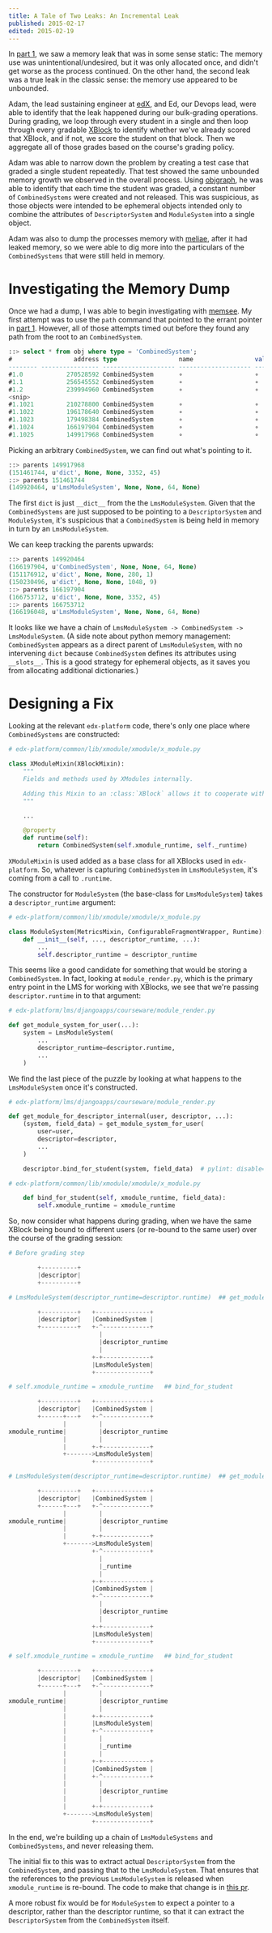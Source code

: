 ```yaml
---
title: A Tale of Two Leaks: An Incremental Leak
published: 2015-02-17
edited: 2015-02-19
---
```


In [part 1][], we saw a memory leak that was in
some sense static: The memory use was unintentional/undesired, but it
was only allocated once, and didn't get worse as the process continued.
On the other hand, the second leak was a true leak in the classic sense:
the memory use appeared to be unbounded.

<!--more-->

Adam, the lead sustaining engineer at [edX][], and Ed, our Devops lead,
were able to identify that the leak happened during our bulk-grading
operations. During grading, we loop through every student in a single
and then loop through every gradable [XBlock][] to identify whether
we've already scored that XBlock, and if not, we score the student
on that block. Then we aggregate all of those grades based on the
course's grading policy.

Adam was able to narrow down the problem by creating a test case that
graded a single student repeatedly. That test showed the same unbounded
memory growth we observed in the overall process. Using [objgraph][],
he was able to identify that each time the student was graded,
a constant number of `CombinedSystems` were created and not released.
This was suspicious, as those objects were intended to be ephemeral
objects intended only to combine the attributes of `DescriptorSystem`
and `ModuleSystem` into a single object.

Adam was also to dump the processes memory with [meliae][], after it had
leaked memory, so we were able to dig more into the particulars of
the `CombinedSystems` that were still held in memory.

# Investigating the Memory Dump

Once we had a dump, I was able to begin investigating with [memsee][].
My first attempt was to use the `path` command that pointed to the errant
pointer in [part 1][]. However, all of those attempts timed out before
they found any path from the root to an `CombinedSystem`.

~~~ sql
::> select * from obj where type = 'CombinedSystem';
#                 address type                 name                 value                                                              size        len mark       repr
-------- ---------------- -------------------- -------------------- ------------------------------------------------------------ ---------- ---------- ---------- ----------
#1.0            270528592 CombinedSystem       ∘                    ∘                                                                    64          ∘ ∘          CombinedSy
#1.1            256545552 CombinedSystem       ∘                    ∘                                                                    64          ∘ ∘          CombinedSy
#1.2            239994960 CombinedSystem       ∘                    ∘                                                                    64          ∘ ∘          CombinedSy
<snip>
#1.1021         210278800 CombinedSystem       ∘                    ∘                                                                    64          ∘ ∘          CombinedSy
#1.1022         196178640 CombinedSystem       ∘                    ∘                                                                    64          ∘ ∘          CombinedSy
#1.1023         179498384 CombinedSystem       ∘                    ∘                                                                    64          ∘ ∘          CombinedSy
#1.1024         166197904 CombinedSystem       ∘                    ∘                                                                    64          ∘ ∘          CombinedSy
#1.1025         149917968 CombinedSystem       ∘                    ∘                                                                    64          ∘ ∘          CombinedSy
~~~

Picking an arbitrary `CombinedSystem`, we can find out what's pointing
to it.

~~~ sql
::> parents 149917968
(151461744, u'dict', None, None, 3352, 45)
::> parents 151461744
(149920464, u'LmsModuleSystem', None, None, 64, None)
~~~

The first `dict` is just `__dict__` from the the `LmsModuleSystem`.
Given that the `CombinedSystems` are just supposed to be pointing to
a `DescriptorSystem` and `ModuleSystem`, it's suspicious that a
`CombinedSystem` is being held in memory in turn by an `LmsModuleSystem`.

We can keep tracking the parents upwards:

~~~ sql
::> parents 149920464
(166197904, u'CombinedSystem', None, None, 64, None)
(151176912, u'dict', None, None, 280, 1)
(150230496, u'dict', None, None, 1048, 9)
::> parents 166197904
(166753712, u'dict', None, None, 3352, 45)
::> parents 166753712
(166196048, u'LmsModuleSystem', None, None, 64, None)
~~~

It looks like we have a chain of `LmsModuleSystem -> CombinedSystem
-> LmsModuleSystem`. (A side note about python memory management:
`CombinedSystem` appears as a direct parent of `LmsModuleSystem`, with
no intervening `dict` because `CombinedSystem` defines its attributes
using `__slots__`. This is a good strategy for ephemeral objects, as
it saves you from allocating additional dictionaries.)

# Designing a Fix

Looking at the relevant `edx-platform` code, there's only one place where
`CombinedSystems` are constructed:

~~~ python
# edx-platform/common/lib/xmodule/xmodule/x_module.py

class XModuleMixin(XBlockMixin):
    """
    Fields and methods used by XModules internally.

    Adding this Mixin to an :class:`XBlock` allows it to cooperate with old-style :class:`XModules`
    """

    ...

    @property
    def runtime(self):
        return CombinedSystem(self.xmodule_runtime, self._runtime)
~~~

`XModuleMixin` is used added as a base class for all XBlocks used in
`edx-platform`. So, whatever is capturing `CombinedSystem` in
`LmsModuleSystem`, it's coming from a call to `.runtime`.

The constructor for `ModuleSystem` (the base-class for `LmsModuleSystem`)
takes a `descriptor_runtime` argument:

~~~ python
# edx-platform/common/lib/xmodule/xmodule/x_module.py

class ModuleSystem(MetricsMixin, ConfigurableFragmentWrapper, Runtime):
    def __init__(self, ..., descriptor_runtime, ...):
        ...
        self.descriptor_runtime = descriptor_runtime
~~~

This seems like a good candidate for something that would be storing
a `CombinedSystem`. In fact, looking at `module_render.py`, which is
the primary entry point in the LMS for working with XBlocks, we see
that we're passing `descriptor.runtime` in to that argument:

~~~ python
# edx-platform/lms/djangoapps/courseware/module_render.py

def get_module_system_for_user(...):
    system = LmsModuleSystem(
        ...
        descriptor_runtime=descriptor.runtime,
        ...
    )
~~~

We find the last piece of the puzzle by looking at what happens to the
`LmsModuleSystem` once it's constructed.

~~~ python
# edx-platform/lms/djangoapps/courseware/module_render.py

def get_module_for_descriptor_internal(user, descriptor, ...):
    (system, field_data) = get_module_system_for_user(
        user=user,
        descriptor=descriptor,
        ...
    )

    descriptor.bind_for_student(system, field_data)  # pylint: disable=protected-access

# edx-platform/common/lib/xmodule/xmodule/x_module.py

    def bind_for_student(self, xmodule_runtime, field_data):
        self.xmodule_runtime = xmodule_runtime

~~~

So, now consider what happens during grading, when we have the same
XBlock being bound to different users (or re-bound to the same user)
over the course of the grading session:

~~~ python
# Before grading step

        +----------+
        |descriptor|
        +----------+

# LmsModuleSystem(descriptor_runtime=descriptor.runtime)  ## get_module_system_for_user

        +----------+   +---------------+
        |descriptor|   |CombinedSystem |
        +----------+   +-^-------------+
                         |
                         |descriptor_runtime
                         |
                       +-+-------------+
                       |LmsModuleSystem|
                       +---------------+

# self.xmodule_runtime = xmodule_runtime   ## bind_for_student

        +----------+   +---------------+
        |descriptor|   |CombinedSystem |
        +------+---+   +-^-------------+
               |         |
xmodule_runtime|         |descriptor_runtime
               |         |
               |       +-+-------------+
               +------->LmsModuleSystem|
                       +---------------+

# LmsModuleSystem(descriptor_runtime=descriptor.runtime)  ## get_module_system_for_user                                                              

        +----------+   +---------------+
        |descriptor|   |CombinedSystem |
        +------+---+   +-^-------------+
               |         |
xmodule_runtime|         |descriptor_runtime
               |         |
               |       +-+-------------+
               +------->LmsModuleSystem|
                       +-^-------------+
                         |
                         |_runtime
                         |
                       +-+-------------+
                       |CombinedSystem |
                       +-^-------------+
                         |
                         |descriptor_runtime
                         |
                       +-+-------------+
                       |LmsModuleSystem|
                       +---------------+

# self.xmodule_runtime = xmodule_runtime   ## bind_for_student

        +----------+   +---------------+
        |descriptor|   |CombinedSystem |
        +------+---+   +-^-------------+
               |         |
xmodule_runtime|         |descriptor_runtime
               |         |
               |       +-+-------------+
               |       |LmsModuleSystem|
               |       +-^-------------+
               |         |
               |         |_runtime
               |         |
               |       +-+-------------+
               |       |CombinedSystem |
               |       +-^-------------+
               |         |
               |         |descriptor_runtime
               |         |
               |       +-+-------------+
               +------->LmsModuleSystem|
                       +---------------+

~~~

In the end, we're building up a chain of `LmsModuleSystems` and
`CombinedSystems`, and never releasing them.

The initial fix to this was to extract actual `DescriptorSystem` from
the `CombinedSystem`, and passing that to the `LmsModuleSystem`. That
ensures that the references to the previous `LmsModuleSystem` is released
when `xmodule_runtime` is re-bound. The code to make that change is
in [this pr](https://github.com/edx/edx-platform/pull/6930/files).

A more robust fix would be for `ModuleSystem` to expect a pointer to a
descriptor, rather than the descriptor runtime, so that it can extract
the `DescriptorSystem` from the `CombinedSystem` itself.

[part 1]: /posts/memsee-pt1.html
[XBlock]: https://github.com/edx/xblock
[edX]: https://www.edx.org/
[objgraph]: http://mg.pov.lt/objgraph/
[memsee]: https://github.com/nedbat/memsee
[meliae]: https://pypi.python.org/pypi/meliae

